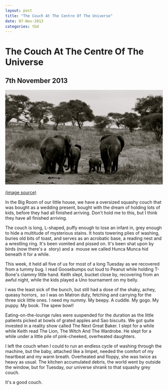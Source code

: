 ```yaml
---
layout: post
title: "The Couch At The Centre Of The Universe"
date: 07-Nov-2013
categories: tbd
---
```


# The Couch At The Centre Of The Universe

## 7th November 2013

 

<img class="photo-horiz" src="/images/2013/11/pgalleryelephant-family-in-africa-1024x615.jpg" />

<a href="http://www.blackandwhitearethecolors.com/2012/08/africa-in-black-and-white/">(image source)</a>

In the Big Room of our little house,   we have a oversized squashy couch that was bought as a wedding present,   bought with the dream of holding lots of kids,   before they had all finished arriving. Don't hold me to this, but I think they have all finished arriving.

The couch is long, L-shaped, puffy enough to lose an infant in, grey enough to hide a multitude of mysterious stains. It hosts towering plies of washing, buries old bits of toast, and serves as an acrobatic base, a reading nest and a wrestling ring. It's been vomited and pissed on. It's been shat upon by birds (now there's a  story) and a  mouse we called Hunca Munca hid beneath it for a while.

This week, it held all five of us for most of a long Tuesday as we recovered from a tummy bug. I read Goosebumps out loud to Peanut while holding T-Bone's clammy little hand. Keith slept, bucket close by, recovering from an awful night, while the kids played a Uno tournament on my belly.

I was the least sick of the bunch, but still had a dose of the shaky, achey, queasy horrors,  so I was on Matron duty, fetching and carrying for the three sick little ones. I need my nummy. My beepy. A cuddle. My gogo. My puppy. My book. The spew bowl!

Eating-on-the-lounge rules were suspended for the duration as the little patients picked at bowls of grated apples and Sao biscuits. We got quite invested in a reality show called The Next Great Baker. I slept for a while while Keith read The Lion, The Witch And The Wardrobe. He slept for a while under a little pile of pink-cheeked, overheated daughters.

I left the couch when I could to run an endless cycle of washing through the machine, but the baby, attached like a limpet, needed the comfort of my heartbeat and my warm breath. Overheated and floppy, she was twice as heavy as usual. The kitchen accumulated debris, the world went by outside the window, but for Tuesday, our universe shrank to that squashy grey couch.

It's a good couch.
